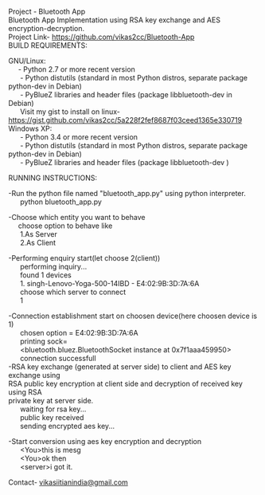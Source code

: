 Project - Bluetooth App
<br/>
Bluetooth App Implementation using RSA key exchange and AES encryption-decryption.
<br/>
Project Link- https://github.com/vikas2cc/Bluetooth-App
<br/>
BUILD REQUIREMENTS:

  GNU/Linux:<br/>
   &nbsp; &nbsp; &nbsp;- Python 2.7 or more recent version<br/>
   &nbsp; &nbsp; &nbsp;  - Python distutils (standard in most Python distros, separate package<br/>
                         python-dev in Debian)<br/>
   &nbsp; &nbsp; &nbsp;  - PyBlueZ libraries and header files (package libbluetooth-dev in Debian)<br/>
   &nbsp; &nbsp; &nbsp; Visit my gist to install on linux- https://gist.github.com/vikas2cc/5a228f2fef8687f03ceed1365e330719 <br/>
  Windows XP:<br/>
   &nbsp; &nbsp; &nbsp; - Python 3.4 or more recent version<br/>
   &nbsp; &nbsp; &nbsp;  - Python distutils (standard in most Python distros, separate package<br/>
                         python-dev in Debian)<br/>
   &nbsp; &nbsp; &nbsp;  - PyBlueZ libraries and header files (package libbluetooth-dev )<br/>

RUNNING INSTRUCTIONS:<br/>
   
  -Run the python file named "bluetooth_app.py" using python interpreter.<br/>
  &nbsp; &nbsp; &nbsp; python bluetooth_app.py<br/>
  
  -Choose which entity you want to behave<br/>
   &nbsp; &nbsp; &nbsp;choose option to behave like<br/>
  &nbsp; &nbsp; &nbsp; 1.As Server<br/>
  &nbsp; &nbsp; &nbsp; 2.As Client<br/>
  
  -Performing enquiry start(let choose 2(client))<br/>
  &nbsp; &nbsp; &nbsp;      performing inquiry...<br/>
&nbsp; &nbsp; &nbsp;	found 1 devices<br/>
&nbsp; &nbsp; &nbsp;	1. singh-Lenovo-Yoga-500-14IBD - E4:02:9B:3D:7A:6A<br/>
&nbsp; &nbsp; &nbsp;	choose which server to connect<br/>
&nbsp; &nbsp; &nbsp;	1<br/>
  
  -Connection establishment start on choosen device(here choosen device is 1)<br/>
  &nbsp; &nbsp; &nbsp;      chosen option = E4:02:9B:3D:7A:6A<br/>
&nbsp; &nbsp; &nbsp;	printing sock=<br/>
&nbsp; &nbsp; &nbsp;	<bluetooth.bluez.BluetoothSocket instance at 0x7f1aaa459950><br/>
&nbsp; &nbsp; &nbsp;	connection successfull<br/>
  -RSA key exchange (generated at server side) to client and AES key exchange using<br/> 
   RSA public key encryption at client side and decryption of received key using RSA <br/>
   private key at server side.<br/>
  &nbsp; &nbsp; &nbsp;      waiting for rsa key...<br/>
  &nbsp; &nbsp; &nbsp;      public key received<br/>
  &nbsp; &nbsp; &nbsp;      sending encrypted aes key...<br/>
  
  -Start conversion using aes key encryption and decryption<br/>
  &nbsp; &nbsp; &nbsp;      &lt;You&gt;this is mesg<br/>
&nbsp; &nbsp; &nbsp;	&lt;You&gt;ok then<br/>
&nbsp; &nbsp; &nbsp;	&lt;server&gt;i got it.<br/>

Contact- vikasiitianindia@gmail.com<br/>
